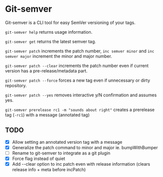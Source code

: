 # Git-semver

Git-semver is a CLI tool for easy SemVer versioning of your tags.

`git-semver help` returns usage information.

`git-semver get` returns the latest semver tag.

`git-semver patch` increments the patch number, `inc semver minor` and `inc semver major` increment the minor and major number.

`git-semver patch --clear` increments the patch number even if current version has a pre-release/metadata part.

`git-semver patch --force` forces a new tag even if unnecessary or dirty repository.

`git-semver patch --yes` removes interactive y/N confirmation and assumes yes.

`git-semver prerelease rc1 -m "sounds about right"` creates a prerelease tag (`-rc1`) with a message (annotated tag)

## TODO

* [X] Allow setting an annotated version tag with a message
* [X] Generalize the patch command to minor and major ie. bumpWithBumper
* [ ] Rename to git-semver to integrate as a git plugin
* [X] Force flag instead of quiet
* [X] Add --clear option to inc patch even with release information (clears release info + meta before incPatch)
